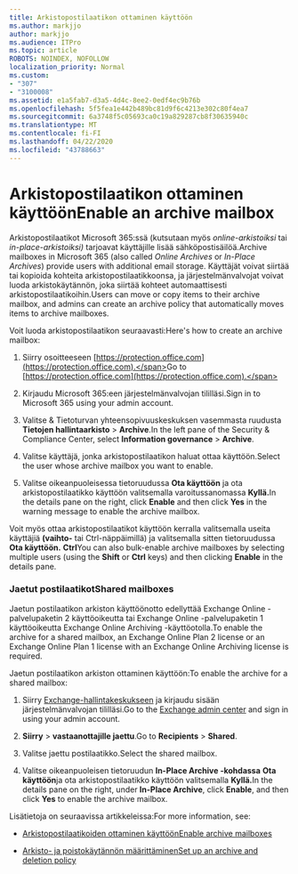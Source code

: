 ```yaml
---
title: Arkistopostilaatikon ottaminen käyttöön
ms.author: markjjo
author: markjjo
ms.audience: ITPro
ms.topic: article
ROBOTS: NOINDEX, NOFOLLOW
localization_priority: Normal
ms.custom:
- "307"
- "3100008"
ms.assetid: e1a5fab7-d3a5-4d4c-8ee2-0edf4ec9b76b
ms.openlocfilehash: 5f5fea1e442b489bc81d9f6c4213e302c80f4ea7
ms.sourcegitcommit: 6a3748f5c05693ca0c19a829287cb8f30635940c
ms.translationtype: MT
ms.contentlocale: fi-FI
ms.lasthandoff: 04/22/2020
ms.locfileid: "43788663"
---
```

# <a name="enable-an-archive-mailbox"></a><span data-ttu-id="35a15-102">Arkistopostilaatikon ottaminen käyttöön</span><span class="sxs-lookup"><span data-stu-id="35a15-102">Enable an archive mailbox</span></span>

<span data-ttu-id="35a15-103">Arkistopostilaatikot Microsoft 365:ssä (kutsutaan myös *online-arkistoiksi* tai *in-place-arkistoiksi)* tarjoavat käyttäjille lisää sähköpostisäilöä.</span><span class="sxs-lookup"><span data-stu-id="35a15-103">Archive mailboxes in Microsoft 365 (also called *Online Archives* or *In-Place Archives*) provide users with additional email storage.</span></span> <span data-ttu-id="35a15-104">Käyttäjät voivat siirtää tai kopioida kohteita arkistopostilaatikkoonsa, ja järjestelmänvalvojat voivat luoda arkistokäytännön, joka siirtää kohteet automaattisesti arkistopostilaatikoihin.</span><span class="sxs-lookup"><span data-stu-id="35a15-104">Users can move or copy items to their archive mailbox, and admins can create an archive policy that automatically moves items to archive mailboxes.</span></span>
  
<span data-ttu-id="35a15-105">Voit luoda arkistopostilaatikon seuraavasti:</span><span class="sxs-lookup"><span data-stu-id="35a15-105">Here's how to create an archive mailbox:</span></span>
  
1. <span data-ttu-id="35a15-106">Siirry osoitteeseen [https://protection.office.com](https://protection.office.com).</span><span class="sxs-lookup"><span data-stu-id="35a15-106">Go to [https://protection.office.com](https://protection.office.com).</span></span>

2. <span data-ttu-id="35a15-107">Kirjaudu Microsoft 365:een järjestelmänvalvojan tililläsi.</span><span class="sxs-lookup"><span data-stu-id="35a15-107">Sign in to Microsoft 365 using your admin account.</span></span>

3. <span data-ttu-id="35a15-108">Valitse &amp; Tietoturvan yhteensopivuuskeskuksen vasemmasta ruudusta **Tietojen hallintaarkisto** \> **Archive**.</span><span class="sxs-lookup"><span data-stu-id="35a15-108">In the left pane of the Security &amp; Compliance Center, select **Information governance** \> **Archive**.</span></span>

4. <span data-ttu-id="35a15-109">Valitse käyttäjä, jonka arkistopostilaatikon haluat ottaa käyttöön.</span><span class="sxs-lookup"><span data-stu-id="35a15-109">Select the user whose archive mailbox you want to enable.</span></span>

5. <span data-ttu-id="35a15-110">Valitse oikeanpuoleisessa tietoruudussa **Ota käyttöön** ja ota arkistopostilaatikko käyttöön valitsemalla varoitussanomassa **Kyllä.**</span><span class="sxs-lookup"><span data-stu-id="35a15-110">In the details pane on the right, click **Enable** and then click **Yes** in the warning message to enable the archive mailbox.</span></span>

<span data-ttu-id="35a15-111">Voit myös ottaa arkistopostilaatikot käyttöön kerralla valitsemalla useita käyttäjiä **(vaihto-** tai Ctrl-näppäimillä) ja valitsemalla sitten tietoruudussa **Ota käyttöön.** **Ctrl**</span><span class="sxs-lookup"><span data-stu-id="35a15-111">You can also bulk-enable archive mailboxes by selecting multiple users (using the **Shift** or **Ctrl** keys) and then clicking **Enable** in the details pane.</span></span>
  
### <a name="shared-mailboxes"></a><span data-ttu-id="35a15-112">Jaetut postilaatikot</span><span class="sxs-lookup"><span data-stu-id="35a15-112">Shared mailboxes</span></span>

<span data-ttu-id="35a15-113">Jaetun postilaatikon arkiston käyttöönotto edellyttää Exchange Online -palvelupaketin 2 käyttöoikeutta tai Exchange Online -palvelupaketin 1 käyttöoikeutta Exchange Online Archiving -käyttöotolla.</span><span class="sxs-lookup"><span data-stu-id="35a15-113">To enable the archive for a shared mailbox, an Exchange Online Plan 2 license or an Exchange Online Plan 1 license with an Exchange Online Archiving license is required.</span></span>  

<span data-ttu-id="35a15-114">Jaetun postilaatikon arkiston ottaminen käyttöön:</span><span class="sxs-lookup"><span data-stu-id="35a15-114">To enable the archive for a shared mailbox:</span></span>

1. <span data-ttu-id="35a15-115">Siirry [Exchange-hallintakeskukseen](https://outlook.office365.com/ecp) ja kirjaudu sisään järjestelmänvalvojan tililläsi.</span><span class="sxs-lookup"><span data-stu-id="35a15-115">Go to the [Exchange admin center](https://outlook.office365.com/ecp) and sign in using your admin account.</span></span>

2. <span data-ttu-id="35a15-116">**Siirry** > **vastaanottajille jaettu**.</span><span class="sxs-lookup"><span data-stu-id="35a15-116">Go to **Recipients** > **Shared**.</span></span>

3. <span data-ttu-id="35a15-117">Valitse jaettu postilaatikko.</span><span class="sxs-lookup"><span data-stu-id="35a15-117">Select the shared mailbox.</span></span>

4. <span data-ttu-id="35a15-118">Valitse oikeanpuoleisen tietoruudun **In-Place Archive -kohdassa** **Ota käyttöön**ja ota arkistopostilaatikko käyttöön valitsemalla **Kyllä.**</span><span class="sxs-lookup"><span data-stu-id="35a15-118">In the details pane on the right, under **In-Place Archive**, click **Enable**, and then click **Yes** to enable the archive mailbox.</span></span>

<span data-ttu-id="35a15-119">Lisätietoja on seuraavissa artikkeleissa:</span><span class="sxs-lookup"><span data-stu-id="35a15-119">For more information, see:</span></span>
  
- [<span data-ttu-id="35a15-120">Arkistopostilaatikoiden ottaminen käyttöön</span><span class="sxs-lookup"><span data-stu-id="35a15-120">Enable archive mailboxes</span></span>](https://docs.microsoft.com/office365/securitycompliance/enable-archive-mailboxes)

- [<span data-ttu-id="35a15-121">Arkisto- ja poistokäytännön määrittäminen</span><span class="sxs-lookup"><span data-stu-id="35a15-121">Set up an archive and deletion policy</span></span>](https://docs.microsoft.com//office365/securitycompliance/set-up-an-archive-and-deletion-policy-for-mailboxes)
